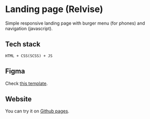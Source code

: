 # Landing page (Relvise)

Simple responsive landing page with burger menu (for phones) and navigation (javascript).

## Tech stack

```
HTML + CSS(SCSS) + JS
```

## Figma

Check [this template](https://www.figma.com/community/file/1120785290986619192).

## Website

You can try it on [Github pages](https://yoursaniki.github.io/Portfolio-Frontend-Project-Relvise/).
